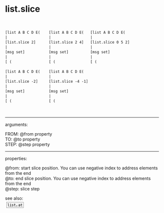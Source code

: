 # list.slice

```


[list A B C D E(    [list A B C D E(   [list A B C D E(
|                   |                  |
[list.slice 2]      [list.slice 2 4]   [list.slice 0 5 2]
|                   |                  |
[msg set]           [msg set]          [msg set]
|                   |                  |
[ (                 [ (                [ (

[list A B C D E(    [list A B C D E(
|                   |
[list.slice -2]     [list.slice -4 -1]
|                   |
[msg set]           [msg set]
|                   |
[ (                 [ (

            
```
---
arguments:

FROM: @from property<br>
TO: @to property<br>
STEP: @step property<br>

---
properties:

@from: start slice position. You can use
            negative index to address elements from the end<br>
@to: end slice position. You can use negative
            index to address elements from the end<br>
@step: slice step<br>

see also:<br>
![list.at](img/object_list.at.png)
